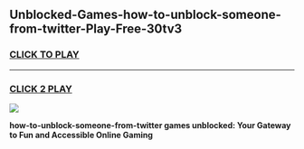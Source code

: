 
## Unblocked-Games-how-to-unblock-someone-from-twitter-Play-Free-30tv3
<h3>
<a href="https://premium76.site?title=how-to-unblock-someone-from-twitter&ref=20M">CLICK TO PLAY</a></h3>
<hr>

<h3>
<a href="https://premium76.site?title=how-to-unblock-someone-from-twitter&ref=20M">CLICK 2 PLAY</a>
  
</h3>

<a href="https://premium76.site?title=how-to-unblock-someone-from-twitter&ref=19M"><img src="https://clearcache.store/games.png"></a>


**how-to-unblock-someone-from-twitter games unblocked: Your Gateway to Fun and Accessible Online Gaming**
